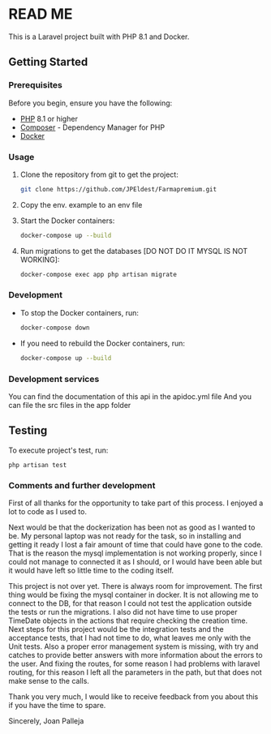 # READ ME

This is a Laravel project built with PHP 8.1 and Docker.

## Getting Started

### Prerequisites

Before you begin, ensure you have the following:

- [PHP](https://www.php.net/) 8.1 or higher
- [Composer](https://getcomposer.org/) - Dependency Manager for PHP
- [Docker](https://www.docker.com/)

### Usage

1. Clone the repository from git to get the project:

    ```bash
    git clone https://github.com/JPEldest/Farmapremium.git
    ```
2. Copy the env. example to an env file

3. Start the Docker containers:

    ```bash
    docker-compose up --build
    ```

4. Run migrations to get the databases [DO NOT DO IT MYSQL IS NOT WORKING]:

    ```bash
    docker-compose exec app php artisan migrate
    ```

### Development

- To stop the Docker containers, run:

    ```bash
    docker-compose down
    ```

- If you need to rebuild the Docker containers, run:

    ```bash
    docker-compose up --build
    ```

### Development services

You can find the documentation of this api in the apidoc.yml file
And you can file the src files in the app folder

## Testing

To execute project's test, run:

```
php artisan test
```
### Comments and further development
First of all thanks for the opportunity to take part of this process. I enjoyed a lot to code as I used to.

Next would be that the dockerization has been not as good as I wanted to be. My personal laptop was not ready for the task, so in installing and getting it ready I lost a fair amount of time that could have gone to the code. That is the reason the mysql implementation is not working properly, since I could not manage to connected it as I should, or I would have been able but it would have left so little time to the coding itself.

This project is not over yet. There is always room for improvement. 
The first thing would be fixing the mysql container in docker. 
It is not allowing me to connect to the DB, 
for that reason I could not test the application outside the tests or run the migrations.
I also did not have time to use proper TimeDate objects in the actions that require checking the creation time.
Next steps for this project would be the integration tests and the acceptance tests, that I had not time to do, what leaves me only with the Unit tests.
Also a proper error management system is missing, with try and catches to provide better answers with more information about the errors to the user.
And fixing the routes, for some reason I had problems with laravel routing, for this reason I left all the parameters in the path, but that does not make sense to the calls.

Thank you very much, I would like to receive feedback from you about this if you have the time to spare.

Sincerely,
Joan Palleja


